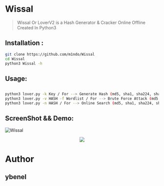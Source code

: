 # Wissal
> Wissal Or LoverV2 is a Hash Generator & Cracker Online Offline Created In Python3 

##  Installation : 
```bash
git clone https://github.com/m1ndo/Wissal
cd Wissal
python3 Wissal -h 
```

## Usage: 
```bash

python3 lover.py -k Key / For --> Generate Hash (md5, sha1, sha224, sha256, sha384, sha512)
python3 lover.py -v HASH -f Wordlist / For --> Brute Force Attack (md5, sha1, sha224, sha256, sha384, sha512))
python3 lover.py -n HASH / For --> Online Search (md5, sha1, sha224, sha256, sha384, sha512))
```
## ScreenShot && Demo:
<img src="https://i.ibb.co/b1R1fa6/Wissal.png" alt="Wissal" border="0">

<p align="center">
<a href="https://asciinema.org/a/238875">
<img src="https://asciinema.org/a/238875.svg">
</a>
</p>

# Author 
## ybenel

